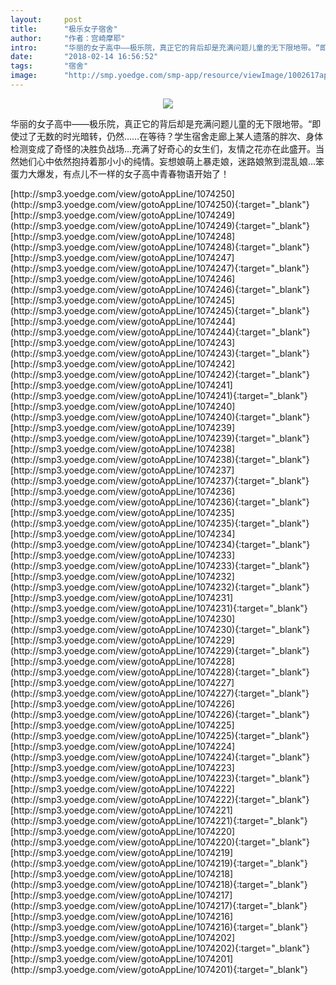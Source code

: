 ```yaml
---
layout:     post
title:      "极乐女子宿舍"
author:     "作者：宫崎摩耶"
intro:      "华丽的女子高中——极乐院，真正它的背后却是充满问题儿童的无下限地带。“即使过了无数的时光暗转，仍然……在等待？学生宿舍走廊上某人遗落的胖次、身体检测变成了奇怪的决胜负战场…充满了好奇心的女生们，友情之花亦在此盛开。当然她们心中依然抱持着那小小的纯情。妄想娘萌上暴走娘，迷路娘煞到混乱娘…笨蛋力大爆发，有点儿不一样的女子高中青春物语开始了！"
date:       "2018-02-14 16:56:52"
tags:       "宿舍"
image:      "http://smp.yoedge.com/smp-app/resource/viewImage/1002617appline.png"
---
```

<div style="text-align: center">
<p><img src="http://smp.yoedge.com/smp-app/resource/viewImage/1002617appline.png"/></p>
</div>
<p class="post-meta">
<span>华丽的女子高中——极乐院，真正它的背后却是充满问题儿童的无下限地带。“即使过了无数的时光暗转，仍然……在等待？学生宿舍走廊上某人遗落的胖次、身体检测变成了奇怪的决胜负战场…充满了好奇心的女生们，友情之花亦在此盛开。当然她们心中依然抱持着那小小的纯情。妄想娘萌上暴走娘，迷路娘煞到混乱娘…笨蛋力大爆发，有点儿不一样的女子高中青春物语开始了！</span>
</p>
[http://smp3.yoedge.com/view/gotoAppLine/1074250](http://smp3.yoedge.com/view/gotoAppLine/1074250){:target="_blank"}
[http://smp3.yoedge.com/view/gotoAppLine/1074249](http://smp3.yoedge.com/view/gotoAppLine/1074249){:target="_blank"}
[http://smp3.yoedge.com/view/gotoAppLine/1074248](http://smp3.yoedge.com/view/gotoAppLine/1074248){:target="_blank"}
[http://smp3.yoedge.com/view/gotoAppLine/1074247](http://smp3.yoedge.com/view/gotoAppLine/1074247){:target="_blank"}
[http://smp3.yoedge.com/view/gotoAppLine/1074246](http://smp3.yoedge.com/view/gotoAppLine/1074246){:target="_blank"}
[http://smp3.yoedge.com/view/gotoAppLine/1074245](http://smp3.yoedge.com/view/gotoAppLine/1074245){:target="_blank"}
[http://smp3.yoedge.com/view/gotoAppLine/1074244](http://smp3.yoedge.com/view/gotoAppLine/1074244){:target="_blank"}
[http://smp3.yoedge.com/view/gotoAppLine/1074243](http://smp3.yoedge.com/view/gotoAppLine/1074243){:target="_blank"}
[http://smp3.yoedge.com/view/gotoAppLine/1074242](http://smp3.yoedge.com/view/gotoAppLine/1074242){:target="_blank"}
[http://smp3.yoedge.com/view/gotoAppLine/1074241](http://smp3.yoedge.com/view/gotoAppLine/1074241){:target="_blank"}
[http://smp3.yoedge.com/view/gotoAppLine/1074240](http://smp3.yoedge.com/view/gotoAppLine/1074240){:target="_blank"}
[http://smp3.yoedge.com/view/gotoAppLine/1074239](http://smp3.yoedge.com/view/gotoAppLine/1074239){:target="_blank"}
[http://smp3.yoedge.com/view/gotoAppLine/1074238](http://smp3.yoedge.com/view/gotoAppLine/1074238){:target="_blank"}
[http://smp3.yoedge.com/view/gotoAppLine/1074237](http://smp3.yoedge.com/view/gotoAppLine/1074237){:target="_blank"}
[http://smp3.yoedge.com/view/gotoAppLine/1074236](http://smp3.yoedge.com/view/gotoAppLine/1074236){:target="_blank"}
[http://smp3.yoedge.com/view/gotoAppLine/1074235](http://smp3.yoedge.com/view/gotoAppLine/1074235){:target="_blank"}
[http://smp3.yoedge.com/view/gotoAppLine/1074234](http://smp3.yoedge.com/view/gotoAppLine/1074234){:target="_blank"}
[http://smp3.yoedge.com/view/gotoAppLine/1074233](http://smp3.yoedge.com/view/gotoAppLine/1074233){:target="_blank"}
[http://smp3.yoedge.com/view/gotoAppLine/1074232](http://smp3.yoedge.com/view/gotoAppLine/1074232){:target="_blank"}
[http://smp3.yoedge.com/view/gotoAppLine/1074231](http://smp3.yoedge.com/view/gotoAppLine/1074231){:target="_blank"}
[http://smp3.yoedge.com/view/gotoAppLine/1074230](http://smp3.yoedge.com/view/gotoAppLine/1074230){:target="_blank"}
[http://smp3.yoedge.com/view/gotoAppLine/1074229](http://smp3.yoedge.com/view/gotoAppLine/1074229){:target="_blank"}
[http://smp3.yoedge.com/view/gotoAppLine/1074228](http://smp3.yoedge.com/view/gotoAppLine/1074228){:target="_blank"}
[http://smp3.yoedge.com/view/gotoAppLine/1074227](http://smp3.yoedge.com/view/gotoAppLine/1074227){:target="_blank"}
[http://smp3.yoedge.com/view/gotoAppLine/1074226](http://smp3.yoedge.com/view/gotoAppLine/1074226){:target="_blank"}
[http://smp3.yoedge.com/view/gotoAppLine/1074225](http://smp3.yoedge.com/view/gotoAppLine/1074225){:target="_blank"}
[http://smp3.yoedge.com/view/gotoAppLine/1074224](http://smp3.yoedge.com/view/gotoAppLine/1074224){:target="_blank"}
[http://smp3.yoedge.com/view/gotoAppLine/1074223](http://smp3.yoedge.com/view/gotoAppLine/1074223){:target="_blank"}
[http://smp3.yoedge.com/view/gotoAppLine/1074222](http://smp3.yoedge.com/view/gotoAppLine/1074222){:target="_blank"}
[http://smp3.yoedge.com/view/gotoAppLine/1074221](http://smp3.yoedge.com/view/gotoAppLine/1074221){:target="_blank"}
[http://smp3.yoedge.com/view/gotoAppLine/1074220](http://smp3.yoedge.com/view/gotoAppLine/1074220){:target="_blank"}
[http://smp3.yoedge.com/view/gotoAppLine/1074219](http://smp3.yoedge.com/view/gotoAppLine/1074219){:target="_blank"}
[http://smp3.yoedge.com/view/gotoAppLine/1074218](http://smp3.yoedge.com/view/gotoAppLine/1074218){:target="_blank"}
[http://smp3.yoedge.com/view/gotoAppLine/1074217](http://smp3.yoedge.com/view/gotoAppLine/1074217){:target="_blank"}
[http://smp3.yoedge.com/view/gotoAppLine/1074216](http://smp3.yoedge.com/view/gotoAppLine/1074216){:target="_blank"}
[http://smp3.yoedge.com/view/gotoAppLine/1074202](http://smp3.yoedge.com/view/gotoAppLine/1074202){:target="_blank"}
[http://smp3.yoedge.com/view/gotoAppLine/1074201](http://smp3.yoedge.com/view/gotoAppLine/1074201){:target="_blank"}


